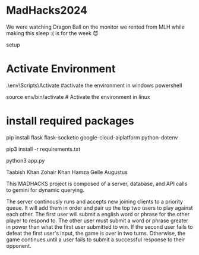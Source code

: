 # MadHacks2024
We were watching Dragon Ball on the monitor we rented from MLH while making this
sleep :( is for the week 😈


setup 

# Activate Environment
.\env\Scripts\Activate #activate the environment in windows powershell

source env/bin/activate  # Activate the environment in linux

# install required packages
pip install flask flask-socketio google-cloud-aiplatform python-dotenv

pip3 install -r requirements.txt

python3 app.py

Taabish Khan
Zohair Khan
Hamza Gelle
Augustus 

This MADHACKS project is composed of a server, database, and API calls to gemini for dynamic querying.

The server continously runs and accepts new joining clients to a priority queue. It will add them in order and pair up the top two
users to play against each other. The first user will submit a english word or phrase for the other player to respond to. The other
user must submit a word or phrase greater in power than what the first user submitted to win. If the second user fails to defeat the
first user's input, the game is over in two turns. Otherwise, the game continues until a user fails to submit a successful response
to their opponent.